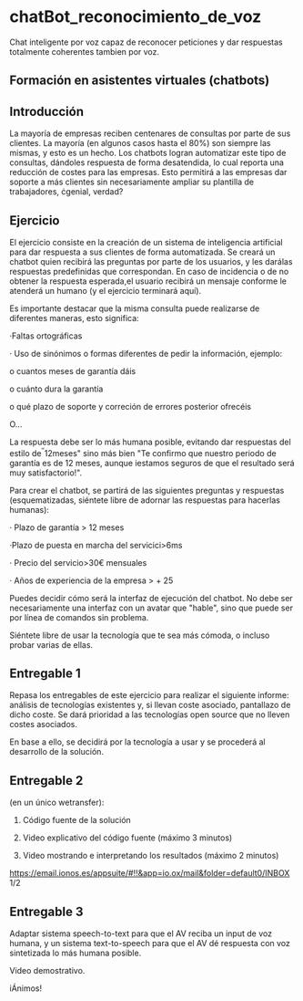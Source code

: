 # chatBot_reconocimiento_de_voz
Chat inteligente por voz capaz de reconocer peticiones y dar respuestas totalmente coherentes tambien por voz.
## Formación en asistentes virtuales (chatbots)

## Introducción

La mayoría de empresas reciben centenares de consultas por parte de sus clientes. La mayoría (en algunos casos hasta el 80%) son siempre las mismas, y esto es un hecho. Los chatbots logran automatizar este tipo de consultas, dándoles respuesta de forma desatendida, lo cual reporta una reducción de costes para las empresas. Esto permitirá a las empresas dar soporte a más clientes sin necesariamente ampliar su plantilla de trabajadores, ċgenial, verdad?

## Ejercicio

El ejercicio consiste en la creación de un sistema de inteligencia artificial para dar respuesta a sus clientes de forma automatizada. Se creará un chatbot quien recibirá las preguntas por parte de los usuarios, y les darálas respuestas predefinidas que correspondan. En caso de incidencia o de no obtener la respuesta esperada,el usuario recibirá un mensaje conforme le atenderá un humano (y el ejercicio terminará aquí).

Es importante destacar que la misma consulta puede realizarse de diferentes maneras, esto significa:

·Faltas ortográficas

· Uso de sinónimos o formas diferentes de pedir la información, ejemplo:

o cuantos meses de garantía dáis

o cuánto dura la garantía

o qué plazo de soporte y correción de errores posterior ofrecéis

O...

La respuesta debe ser lo más humana posible, evitando dar respuestas del estilo de$^ { \prime \prime } 1 2$meses" sino más bien "Te confirmo que nuestro periodo de garantía es de 12 meses, aunque iestamos seguros de que el resultado será muy satisfactorio!".

Para crear el chatbot, se partirá de las siguientes preguntas y respuestas (esquematizadas, siéntete libre de adornar las respuestas para hacerlas humanas):

· Plazo de garantía &gt; 12 meses

·Plazo de puesta en marcha del servicici&gt;6ms

· Precio del servicio&gt;30€ mensuales

· Años de experiencia de la empresa &gt; + 25

Puedes decidir cómo será la interfaz de ejecución del chatbot. No debe ser necesariamente una interfaz con un avatar que "hable", sino que puede ser por línea de comandos sin problema.

Siéntete libre de usar la tecnología que te sea más cómoda, o incluso probar varias de ellas.

## Entregable 1

Repasa los entregables de este ejercicio para realizar el siguiente informe: análisis de tecnologías existentes y, si llevan coste asociado, pantallazo de dicho coste. Se dará prioridad a las tecnologías open source que no lleven costes asociados.

En base a ello, se decidirá por la tecnología a usar y se procederá al desarrollo de la solución.

## Entregable 2

(en un único wetransfer):

1. Código fuente de la solución

2. Video explicativo del código fuente (máximo 3 minutos)

3. Video mostrando e interpretando los resultados (máximo 2 minutos)

https://email.ionos.es/appsuite/#!!&app=io.ox/mail&folder=default0/INBOX 1/2

## Entregable 3

Adaptar sistema speech-to-text para que el AV reciba un input de voz humana, y un sistema text-to-speech para que el AV dé respuesta con voz sintetizada lo más humana posible.

Video demostrativo.

iÁnimos!


